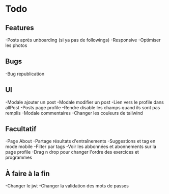# Todo

## Features

-Posts après unboarding (si ya pas de followings)
-Responsive
-Optimiser les photos

## Bugs

-Bug republication

## UI

-Modale ajouter un post
-Modale modifier un post
-Lien vers le profile dans allPost
-Posts page profile
-Rendre disable les champs quand ils sont pas remplis
-Modale commentaires
-Changer les couleurs de tailwind

## Facultatif

-Page About
-Partage résultats d'entraînements
-Suggestions et tag en mode mobile
-Filter par tags
-Voir les abbonnées et abonnements sur la page profile
-Drag n drop pour changer l'ordre des exercices et programmes

## À faire à la fin

-Changer le jwt
-Changer la validation des mots de passes
